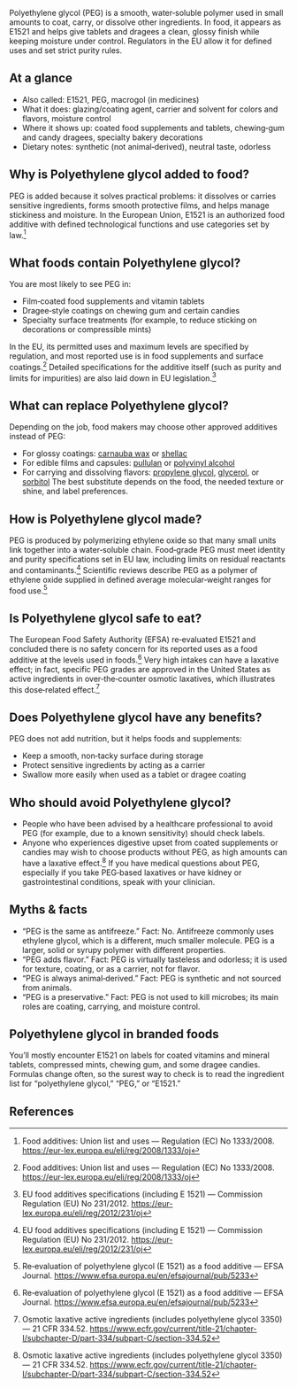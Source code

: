 Polyethylene glycol (PEG) is a smooth, water‑soluble polymer used in small amounts to coat, carry, or dissolve other ingredients. In food, it appears as E1521 and helps give tablets and dragees a clean, glossy finish while keeping moisture under control. Regulators in the EU allow it for defined uses and set strict purity rules.

<!--more-->

## At a glance
- Also called: E1521, PEG, macrogol (in medicines)
- What it does: glazing/coating agent, carrier and solvent for colors and flavors, moisture control
- Where it shows up: coated food supplements and tablets, chewing‑gum and candy dragees, specialty bakery decorations
- Dietary notes: synthetic (not animal‑derived), neutral taste, odorless

## Why is Polyethylene glycol added to food?
PEG is added because it solves practical problems: it dissolves or carries sensitive ingredients, forms smooth protective films, and helps manage stickiness and moisture. In the European Union, E1521 is an authorized food additive with defined technological functions and use categories set by law.[^4]

## What foods contain Polyethylene glycol?
You are most likely to see PEG in:
- Film‑coated food supplements and vitamin tablets
- Dragee‑style coatings on chewing gum and certain candies
- Specialty surface treatments (for example, to reduce sticking on decorations or compressible mints)

In the EU, its permitted uses and maximum levels are specified by regulation, and most reported use is in food supplements and surface coatings.[^4] Detailed specifications for the additive itself (such as purity and limits for impurities) are also laid down in EU legislation.[^2]

## What can replace Polyethylene glycol?
Depending on the job, food makers may choose other approved additives instead of PEG:
- For glossy coatings: [carnauba wax](/e903-carnauba-wax) or [shellac](/e904-shellac)
- For edible films and capsules: [pullulan](/e1204-pullulan) or [polyvinyl alcohol](/e1203-polyvinyl-alcohol)
- For carrying and dissolving flavors: [propylene glycol](/e1520-propylene-glycol), [glycerol](/e422-glycerol), or [sorbitol](/e420-sorbitol)
The best substitute depends on the food, the needed texture or shine, and label preferences.

## How is Polyethylene glycol made?
PEG is produced by polymerizing ethylene oxide so that many small units link together into a water‑soluble chain. Food‑grade PEG must meet identity and purity specifications set in EU law, including limits on residual reactants and contaminants.[^2] Scientific reviews describe PEG as a polymer of ethylene oxide supplied in defined average molecular‑weight ranges for food use.[^1]

## Is Polyethylene glycol safe to eat?
The European Food Safety Authority (EFSA) re‑evaluated E1521 and concluded there is no safety concern for its reported uses as a food additive at the levels used in foods.[^1] Very high intakes can have a laxative effect; in fact, specific PEG grades are approved in the United States as active ingredients in over‑the‑counter osmotic laxatives, which illustrates this dose‑related effect.[^3]

## Does Polyethylene glycol have any benefits?
PEG does not add nutrition, but it helps foods and supplements:
- Keep a smooth, non‑tacky surface during storage
- Protect sensitive ingredients by acting as a carrier
- Swallow more easily when used as a tablet or dragee coating

## Who should avoid Polyethylene glycol?
- People who have been advised by a healthcare professional to avoid PEG (for example, due to a known sensitivity) should check labels.
- Anyone who experiences digestive upset from coated supplements or candies may wish to choose products without PEG, as high amounts can have a laxative effect.[^3]
If you have medical questions about PEG, especially if you take PEG‑based laxatives or have kidney or gastrointestinal conditions, speak with your clinician.

## Myths & facts
- “PEG is the same as antifreeze.” Fact: No. Antifreeze commonly uses ethylene glycol, which is a different, much smaller molecule. PEG is a larger, solid or syrupy polymer with different properties.
- “PEG adds flavor.” Fact: PEG is virtually tasteless and odorless; it is used for texture, coating, or as a carrier, not for flavor.
- “PEG is always animal‑derived.” Fact: PEG is synthetic and not sourced from animals.
- “PEG is a preservative.” Fact: PEG is not used to kill microbes; its main roles are coating, carrying, and moisture control.

## Polyethylene glycol in branded foods
You’ll mostly encounter E1521 on labels for coated vitamins and mineral tablets, compressed mints, chewing gum, and some dragee candies. Formulas change often, so the surest way to check is to read the ingredient list for “polyethylene glycol,” “PEG,” or “E1521.”

## References
[^1]: Re‑evaluation of polyethylene glycol (E 1521) as a food additive — EFSA Journal. https://www.efsa.europa.eu/en/efsajournal/pub/5233
[^2]: EU food additives specifications (including E 1521) — Commission Regulation (EU) No 231/2012. https://eur-lex.europa.eu/eli/reg/2012/231/oj
[^3]: Osmotic laxative active ingredients (includes polyethylene glycol 3350) — 21 CFR 334.52. https://www.ecfr.gov/current/title-21/chapter-I/subchapter-D/part-334/subpart-C/section-334.52
[^4]: Food additives: Union list and uses — Regulation (EC) No 1333/2008. https://eur-lex.europa.eu/eli/reg/2008/1333/oj
